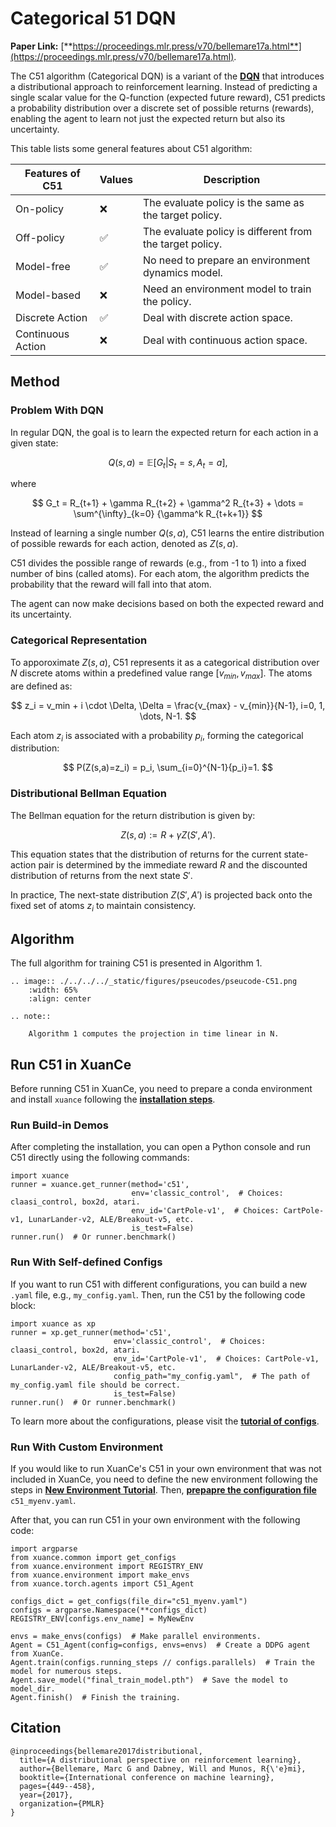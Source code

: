 # Categorical 51 DQN

**Paper Link:** [**https://proceedings.mlr.press/v70/bellemare17a.html**](https://proceedings.mlr.press/v70/bellemare17a.html).

The C51 algorithm (Categorical DQN) is a variant of the 
[**DQN**](./dqn_agent.md) 
that introduces a distributional approach to reinforcement learning. 
Instead of predicting a single scalar value for the Q-function (expected future reward), 
C51 predicts a probability distribution over a discrete set of possible returns (rewards), 
enabling the agent to learn not just the expected return but also its uncertainty.

This table lists some general features about C51 algorithm:

| Features of C51   | Values | Description                                              |
|-------------------|--------|----------------------------------------------------------|
| On-policy         | ❌      | The evaluate policy is the same as the target policy.    |
| Off-policy        | ✅      | The evaluate policy is different from the target policy. | 
| Model-free        | ✅      | No need to prepare an environment dynamics model.        | 
| Model-based       | ❌      | Need an environment model to train the policy.           | 
| Discrete Action   | ✅      | Deal with discrete action space.                         |   
| Continuous Action | ❌      | Deal with continuous action space.                       |

## Method

### Problem With DQN

In regular DQN, the goal is to learn the expected return for each action in a given state:

$$
Q(s, a) = \mathbb{E}[G_t | S_t=s, A_t=a],
$$

where

$$
G_t = R_{t+1} + \gamma R_{t+2} + \gamma^2 R_{t+3} + \dots = \sum^{\infty}_{k=0} {\gamma^k R_{t+k+1}}
$$

Instead of learning a single number $Q(s, a)$, 
C51 learns the entire distribution of possible rewards for each action, denoted as $Z(s, a)$.

C51 divides the possible range of rewards (e.g., from -1 to 1) into a fixed number of bins (called atoms).
For each atom, the algorithm predicts the probability that the reward will fall into that atom. 

The agent can now make decisions based on both the expected reward and its uncertainty.

### Categorical Representation

To apporoximate $Z(s, a)$, C51 represents it as a categorical distribution over $N$ discrete atoms 
within a predefined value range $[v_{min}, v_{max}]$. The atoms are defined as:

$$
z_i = v_min + i \cdot \Delta, \Delta = \frac{v_{max} - v_{min}}{N-1}, i=0, 1, \dots, N-1.
$$

Each atom $z_i$ is associated with a probability $p_i$, forming the categorical distribution:

$$
P(Z(s,a)=z_i) = p_i, \sum_{i=0}^{N-1}{p_i}=1.
$$

### Distributional Bellman Equation

The Bellman equation for the return distribution is given by:

$$
Z(s, a) := R + \gamma Z(S', A').
$$

This equation states that the distribution of returns for the current state-action pair is determined 
by the immediate reward $R$ and the discounted distribution of returns from the next state $S'$.

In practice, The next-state distribution $Z(S', A')$ is projected back onto the fixed set of atoms $z_i$ to maintain consistency.

## Algorithm

The full algorithm for training C51 is presented in Algorithm 1.

```{eval-rst}
.. image:: ./../../../_static/figures/pseucodes/pseucode-C51.png
    :width: 65%
    :align: center
    
.. note::

    Algorithm 1 computes the projection in time linear in N.
```

## Run C51 in XuanCe

Before running C51 in XuanCe, you need to prepare a conda environment and install ``xuance`` following 
the [**installation steps**](./../../../usage/installation.rst#install-xuance).

### Run Build-in Demos

After completing the installation, you can open a Python console and run C51 directly using the following commands:

```python3
import xuance
runner = xuance.get_runner(method='c51',
                           env='classic_control',  # Choices: claasi_control, box2d, atari.
                           env_id='CartPole-v1',  # Choices: CartPole-v1, LunarLander-v2, ALE/Breakout-v5, etc.
                           is_test=False)
runner.run()  # Or runner.benchmark()
```

### Run With Self-defined Configs

If you want to run C51 with different configurations, you can build a new ``.yaml`` file, e.g., ``my_config.yaml``.
Then, run the C51 by the following code block:

```python3
import xuance as xp
runner = xp.get_runner(method='c51',
                       env='classic_control',  # Choices: claasi_control, box2d, atari.
                       env_id='CartPole-v1',  # Choices: CartPole-v1, LunarLander-v2, ALE/Breakout-v5, etc.
                       config_path="my_config.yaml",  # The path of my_config.yaml file should be correct.
                       is_test=False)
runner.run()  # Or runner.benchmark()
```

To learn more about the configurations, please visit the 
[**tutorial of configs**](./../../configs/configuration_examples.rst).

### Run With Custom Environment

If you would like to run XuanCe's C51 in your own environment that was not included in XuanCe, 
you need to define the new environment following the steps in 
[**New Environment Tutorial**](./../../../usage/custom_env/custom_drl_env.rst).
Then, [**prepapre the configuration file**](./../../../usage/custom_env/custom_drl_env.rst#step-2-create-the-config-file-and-read-the-configurations) 
 ``c51_myenv.yaml``.

After that, you can run C51 in your own environment with the following code:

```python3
import argparse
from xuance.common import get_configs
from xuance.environment import REGISTRY_ENV
from xuance.environment import make_envs
from xuance.torch.agents import C51_Agent

configs_dict = get_configs(file_dir="c51_myenv.yaml")
configs = argparse.Namespace(**configs_dict)
REGISTRY_ENV[configs.env_name] = MyNewEnv

envs = make_envs(configs)  # Make parallel environments.
Agent = C51_Agent(config=configs, envs=envs)  # Create a DDPG agent from XuanCe.
Agent.train(configs.running_steps // configs.parallels)  # Train the model for numerous steps.
Agent.save_model("final_train_model.pth")  # Save the model to model_dir.
Agent.finish()  # Finish the training.
```

## Citation

```{code-block} bash
@inproceedings{bellemare2017distributional,
  title={A distributional perspective on reinforcement learning},
  author={Bellemare, Marc G and Dabney, Will and Munos, R{\'e}mi},
  booktitle={International conference on machine learning},
  pages={449--458},
  year={2017},
  organization={PMLR}
}
```

